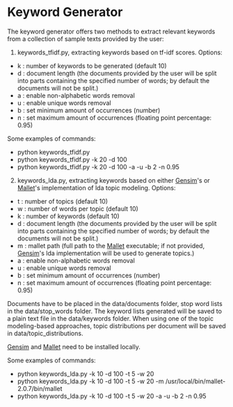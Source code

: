 Keyword Generator
=================

The keyword generator offers two methods to extract relevant keywords from a collection of sample texts provided by the user:


1) keywords_tfidf.py, extracting keywords based on tf-idf scores. Options:

- k : number of keywords to be generated (default 10)
- d : document length (the documents provided by the user will be split into parts containing the specified number of words; by default the documents will not be split.)
- a : enable non-alphabetic words removal
- u : enable unique words removal
- b : set minimum amount of occurrences (number)
- n : set maximum amount of occurrences (floating point percentage: 0.95)

Some examples of commands:

- python keywords_tfidf.py
- python keywords_tfidf.py -k 20 -d 100
- python keywords_tfidf.py -k 20 -d 100 -a -u -b 2 -n 0.95


2) keywords_lda.py, extracting keywords based on either [Gensim](https://radimrehurek.com/gensim/)'s or [Mallet](http://mallet.cs.umass.edu)'s implementation of lda topic modeling. Options:

- t : number of topics (default 10)
- w : number of words per topic (default 10)
- k : number of keywords (default 10)
- d : document length (the documents provided by the user will be split into parts containing the specified number of words; by default the documents will not be split.)
- m : mallet path (full path to the [Mallet](http://mallet.cs.umass.edu) executable; if not provided, [Gensim](https://radimrehurek.com/gensim/)'s lda implementation will be used to generate topics.)
- a : enable non-alphabetic words removal
- u : enable unique words removal
- b : set minimum amount of occurrences (number)
- n : set maximum amount of occurrences (floating point percentage: 0.95)

Documents have to be placed in the data/documents folder, stop word lists in the data/stop_words folder. The keyword lists generated will be saved to a plain text file in the data/keywords folder. When using one of the topic modeling-based approaches, topic distributions per document will be saved in data/topic_distributions.

[Gensim](https://radimrehurek.com/gensim/) and [Mallet](http://mallet.cs.umass.edu) need to be installed locally.

Some examples of commands:

- python keywords_lda.py -k 10 -d 100 -t 5 -w 20
- python keywords_lda.py -k 10 -d 100 -t 5 -w 20 -m /usr/local/bin/mallet-2.0.7/bin/mallet
- python keywords_lda.py -k 10 -d 100 -t 5 -w 20 -a -u -b 2 -n 0.95

